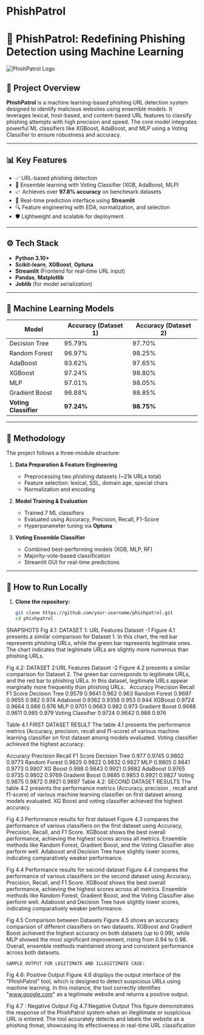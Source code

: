 ﻿# PhishPatrol
# 🔐 PhishPatrol: Redefining Phishing Detection using Machine Learning

![PhishPatrol Logo](#) <!-- Add your logo or project image here -->

## 📌 Project Overview

**PhishPatrol** is a machine learning-based phishing URL detection system designed to identify malicious websites using ensemble models. It leverages lexical, host-based, and content-based URL features to classify phishing attempts with high precision and speed. The core model integrates powerful ML classifiers like XGBoost, AdaBoost, and MLP using a Voting Classifier to ensure robustness and accuracy.

---

## 📊 Key Features

- ✅ URL-based phishing detection
- 🧠 Ensemble learning with Voting Classifier (XGB, AdaBoost, MLP)
- 📈 Achieves over **97.8% accuracy** on benchmark datasets
- 🚀 Real-time prediction interface using **Streamlit**
- 🔍 Feature engineering with EDA, normalization, and selection
- 🛡️ Lightweight and scalable for deployment

---

## ⚙️ Tech Stack

- **Python 3.10+**
- **Scikit-learn**, **XGBoost**, **Optuna**
- **Streamlit** (Frontend for real-time URL input)
- **Pandas**, **Matplotlib**
- **Joblib** (for model serialization)

---

## 🧪 Machine Learning Models

| Model              | Accuracy (Dataset 1) | Accuracy (Dataset 2) |
|-------------------|----------------------|----------------------|
| Decision Tree      | 95.79%               | 97.70%               |
| Random Forest      | 96.97%               | 98.25%               |
| AdaBoost           | 93.62%               | 97.65%               |
| XGBoost            | 97.24%               | 98.80%               |
| MLP                | 97.01%               | 98.05%               |
| Gradient Boost     | 96.88%               | 98.85%               |
| **Voting Classifier** | **97.24%**       | **98.75%**           |

---

## 🧠 Methodology

The project follows a three-module structure:

1. **Data Preparation & Feature Engineering**  
   - Preprocessing two phishing datasets (~21k URLs total)
   - Feature selection: lexical, SSL, domain age, special chars
   - Normalization and encoding

2. **Model Training & Evaluation**  
   - Trained 7 ML classifiers
   - Evaluated using Accuracy, Precision, Recall, F1-Score
   - Hyperparameter tuning via **Optuna**

3. **Voting Ensemble Classifier**  
   - Combined best-performing models (XGB, MLP, RF)
   - Majority-vote-based classification
   - Streamlit GUI for real-time predictions

---

## 🧰 How to Run Locally

1. **Clone the repository:**
   ```bash
   git clone https://github.com/your-username/phishpatrol.git
   cd phishpatrol
SNAPSHOTS
Fig 4.1: DATASET 1: URL Features Dataset -1
Figure 4.1 presents a similar comparison for Dataset 1. In this chart, the red bar represents phishing URLs, while the green bar represents legitimate ones. The chart indicates that legitimate URLs are slightly more numerous than phishing URLs. 
  
Fig 4.2:  DATASET 2:URL Features Dataset -2
Figure 4.2 presents a similar comparison for Dataset 2. The green bar corresponds to legitimate URLs, and the red bar to phishing URLs. In this dataset, legitimate URLs appear marginally more frequently than phishing URLs.
 AccuracyPrecisionRecallF1 ScoreDecision Tree0.95790.96410.9620.963Random Forest0.96970.96550.9820.974Adaboost0.93620.93580.9530.944XGBoost0.97240.96640.9860.976MLP0.97010.96630.9820.973Gradient Boost0.96880.96110.9850.979Voting Classifier0.97240.96420.9880.976
Table 4.1 FIRST DATASET RESULT
The table 4.1 presents the performance metrics (Accuracy, precision, recall and f1-score) of various machine learning classifier on first dataset among models evaluated. Voting classifier achieved the highest accuracy. 

 AccuracyPrecisionRecall F1 ScoreDecision Tree0.9770.97450.98020.9773Random Forest0.98250.98220.98320.9827MLP0.98050.98410.97730.9807XG Boost0.9880.98430.99210.9882AdaBoost0.97650.97350.98020.9769Gradient Boost0.98850.98530.99210.9827Voting0.98750.98720.99210.9897Table 4.2: SECOND DATASET RESULTS
The table 4.2 presents the performance metrics (Accuracy, precision , recall and f1-score) of various machine learning classifier on first dataset among models evaluated. XG Boost and voting
classifier achieved the highest accuracy. 



Fig 4.3 Performance results for first dataset
Figure 4.3 compares the performance of various classifiers on the first dataset using Accuracy, Precision, Recall, and F1 Score. XGBoost shows the best overall performance, achieving the highest scores across all metrics. Ensemble methods like Random Forest, Gradient Boost, and the Voting Classifier also perform well. Adaboost and Decision Tree have slightly lower scores, indicating comparatively weaker performance.

 
Fig 4.4 Performance results for second dataset
Figure 4.4 compares the performance of various classifiers on the second dataset using Accuracy, Precision, Recall, and F1 Score. XGBoost shows the best overall performance, achieving the highest scores across all metrics. Ensemble methods like Random Forest, Gradient Boost, and the Voting Classifier also perform well. Adaboost and Decision Tree have slightly lower scores, indicating comparatively weaker performance.

  
Fig 4.5 Comparison between Datasets
Figure 4.5 shows an accuracy comparison of different classifiers on two datasets. XGBoost and Gradient Boost achieved the highest accuracy on both datasets (up to 0.99), while MLP showed the most significant improvement, rising from 0.94 to 0.98. Overall, ensemble methods maintained strong and consistent performance across both datasets.


	SAMPLE OUTPUT FOR LEGITIMATE AND ILLEGITIMATE CASE:
            
Fig 4.6: Positive Output
Figure 4.6 displays the output interface of the "PhishPatrol" tool, which is designed to detect suspicious URLs using machine learning. In this instance, the tool correctly identifies "www.google.com" as a legitimate website and returns a positive output.

Fig 4.7 : Negative Output
Fig 4.7:Negative Output This figure demonstrates the response of the PhishPatrol system when an illegitimate or suspicious URL is entered. The tool accurately detects and labels the website as a phishing threat, showcasing its effectiveness in real-time URL classification




